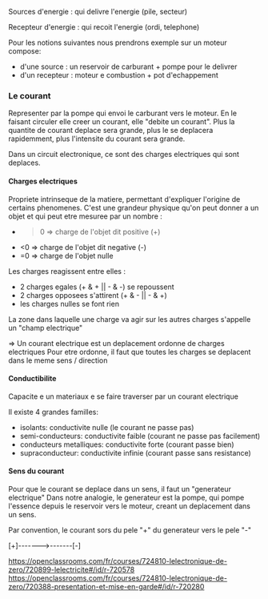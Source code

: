 Sources d'energie : qui delivre l'energie (pile, secteur)

Recepteur d'energie : qui recoit l'energie (ordi, telephone)

Pour les notions suivantes nous prendrons exemple sur un moteur compose:
- d'une source : un reservoir de carburant + pompe pour le delivrer
- d'un recepteur : moteur e combustion + pot d'echappement

### Le courant

Representer par la pompe qui envoi le carburant vers le moteur. En le faisant
circuler elle creer un courant, elle "debite un courant".
Plus la quantite de courant deplace sera grande, plus le se deplacera rapidemment, plus
l'intensite du courant sera grande.

Dans un circuit electronique, ce sont des charges electriques qui sont deplaces.

#### Charges electriques
Propriete intrinseque de la matiere, permettant d'expliquer l'origine de certains phenomenes.
C'est une grandeur physique qu'on peut donner a un objet et qui peut etre mesuree par un nombre :
- >0 => charge de l'objet dit positive (+)
- <0 => charge de l'objet dit negative (-)
- =0 => charge de l'objet nulle

Les charges reagissent entre elles :
- 2 charges egales (+ & + || - & -) se repoussent
- 2 charges opposees s'attirent (+ & - || - & +)
- les charges nulles se font rien

La zone dans laquelle une charge va agir sur les autres charges s'appelle un
"champ electrique"

=> Un courant electrique est un deplacement ordonne de charges electriques
Pour etre ordonne, il faut que toutes les charges se deplacent dans le meme sens / direction

#### Conductibilite
Capacite e un materiaux e se faire traverser par un courant electrique

Il existe 4 grandes familles:
- isolants: conductivite nulle (le courant ne passe pas)
- semi-conducteurs: conductivite faible (courant ne passe pas facilement)
- conducteurs metalliques: conductivite forte (courant passe bien)
- supraconducteur: conductivite infinie (courant passe sans resistance)

#### Sens du courant
Pour que le courant se deplace dans un sens, il faut un "generateur electrique"
Dans notre analogie, le generateur est la pompe, qui pompe l'essence depuis le reservoir vers
le moteur, creant un deplacement dans un sens.

Par convention, le courant sors du pele "+" du generateur vers le pele "-"

[+]------->-------[-]

https://openclassrooms.com/fr/courses/724810-lelectronique-de-zero/720899-lelectricite#/id/r-720578
https://openclassrooms.com/fr/courses/724810-lelectronique-de-zero/720388-presentation-et-mise-en-garde#/id/r-720280
